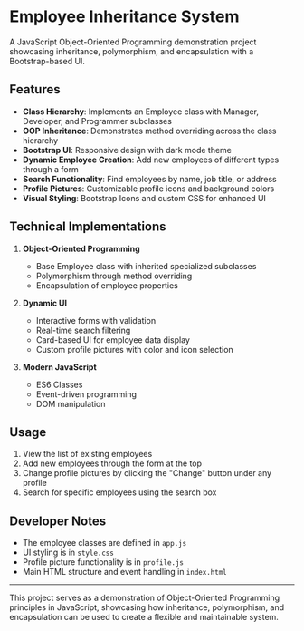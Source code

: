 # Employee Inheritance System

A JavaScript Object-Oriented Programming demonstration project showcasing inheritance, polymorphism, and encapsulation with a Bootstrap-based UI.

## Features

- **Class Hierarchy**: Implements an Employee class with Manager, Developer, and Programmer subclasses
- **OOP Inheritance**: Demonstrates method overriding across the class hierarchy
- **Bootstrap UI**: Responsive design with dark mode theme
- **Dynamic Employee Creation**: Add new employees of different types through a form
- **Search Functionality**: Find employees by name, job title, or address
- **Profile Pictures**: Customizable profile icons and background colors
- **Visual Styling**: Bootstrap Icons and custom CSS for enhanced UI

## Technical Implementations

1. **Object-Oriented Programming**
   - Base Employee class with inherited specialized subclasses
   - Polymorphism through method overriding
   - Encapsulation of employee properties

2. **Dynamic UI**
   - Interactive forms with validation
   - Real-time search filtering
   - Card-based UI for employee data display
   - Custom profile pictures with color and icon selection

3. **Modern JavaScript**
   - ES6 Classes
   - Event-driven programming
   - DOM manipulation

## Usage

1. View the list of existing employees
2. Add new employees through the form at the top
3. Change profile pictures by clicking the "Change" button under any profile
4. Search for specific employees using the search box

## Developer Notes

- The employee classes are defined in `app.js`
- UI styling is in `style.css`
- Profile picture functionality is in `profile.js`
- Main HTML structure and event handling in `index.html`

---

This project serves as a demonstration of Object-Oriented Programming principles in JavaScript, showcasing how inheritance, polymorphism, and encapsulation can be used to create a flexible and maintainable system.
